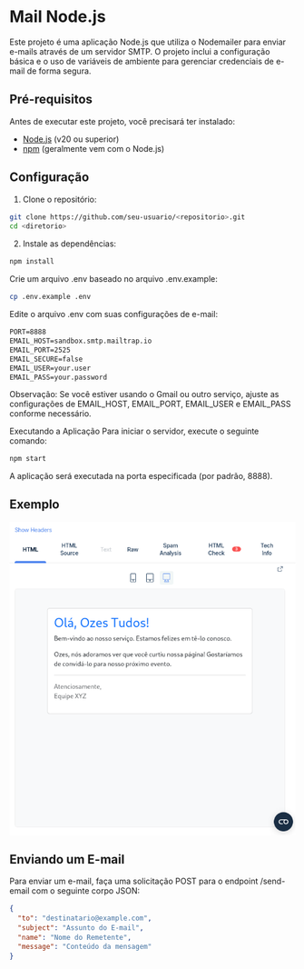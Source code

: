 # Mail Node.js

Este projeto é uma aplicação Node.js que utiliza o Nodemailer para enviar e-mails através de um servidor SMTP. O projeto inclui a configuração básica e o uso de variáveis de ambiente para gerenciar credenciais de e-mail de forma segura.

## Pré-requisitos

Antes de executar este projeto, você precisará ter instalado:

- [Node.js](https://nodejs.org/) (v20 ou superior)
- [npm](https://www.npmjs.com/) (geralmente vem com o Node.js)

## Configuração

1. Clone o repositório:

```bash
git clone https://github.com/seu-usuario/<repositorio>.git
cd <diretorio>
```

2. Instale as dependências:

```bash
npm install
```

Crie um arquivo .env baseado no arquivo .env.example:

```bash
cp .env.example .env
```

Edite o arquivo .env com suas configurações de e-mail:

```
PORT=8888
EMAIL_HOST=sandbox.smtp.mailtrap.io
EMAIL_PORT=2525
EMAIL_SECURE=false
EMAIL_USER=your.user
EMAIL_PASS=your.password
```

Observação: Se você estiver usando o Gmail ou outro serviço, ajuste as configurações de EMAIL_HOST, EMAIL_PORT, EMAIL_USER e EMAIL_PASS conforme necessário.

Executando a Aplicação
Para iniciar o servidor, execute o seguinte comando:

```bash
npm start
```

A aplicação será executada na porta especificada (por padrão, 8888).

## Exemplo

<div style="display: flex; flex-direction: row; align-items: center; justify-content: center;">
    <img src="./src/assets/img/example-email.png" alt="example-email">
</div>

## Enviando um E-mail

Para enviar um e-mail, faça uma solicitação POST para o endpoint /send-email com o seguinte corpo JSON:

```json
{
  "to": "destinatario@example.com",
  "subject": "Assunto do E-mail",
  "name": "Nome do Remetente",
  "message": "Conteúdo da mensagem"
}
```

